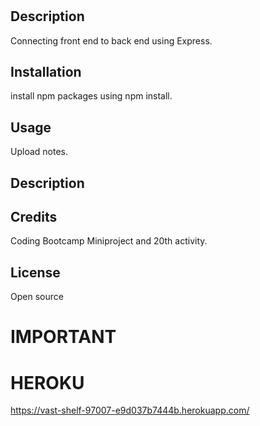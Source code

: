 # <NPM EXPRESS>

## Description

Connecting front end to back end using Express.
## Installation

install npm packages using npm install.

## Usage

Upload notes.

## Description

## Credits

Coding Bootcamp Miniproject and 20th activity.

## License

Open source


# IMPORTANT 
# HEROKU
https://vast-shelf-97007-e9d037b7444b.herokuapp.com/
